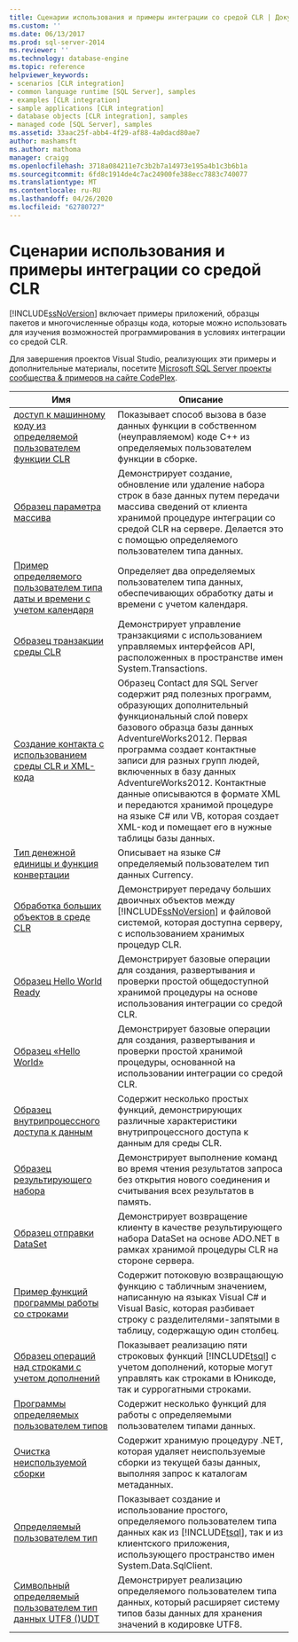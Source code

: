 ```yaml
---
title: Сценарии использования и примеры интеграции со средой CLR | Документация Майкрософт
ms.custom: ''
ms.date: 06/13/2017
ms.prod: sql-server-2014
ms.reviewer: ''
ms.technology: database-engine
ms.topic: reference
helpviewer_keywords:
- scenarios [CLR integration]
- common language runtime [SQL Server], samples
- examples [CLR integration]
- sample applications [CLR integration]
- database objects [CLR integration], samples
- managed code [SQL Server], samples
ms.assetid: 33aac25f-abb4-4f29-af88-4a0dacd80ae7
author: mashamsft
ms.author: mathoma
manager: craigg
ms.openlocfilehash: 3718a084211e7c3b2b7a14973e195a4b1c3b6b1a
ms.sourcegitcommit: 6fd8c1914de4c7ac24900fe388ecc7883c740077
ms.translationtype: MT
ms.contentlocale: ru-RU
ms.lasthandoff: 04/26/2020
ms.locfileid: "62780727"
---
```

# <a name="usage-scenarios-and-examples-for-common-language-runtime-clr-integration"></a>Сценарии использования и примеры интеграции со средой CLR
  [!INCLUDE[ssNoVersion](../../includes/ssnoversion-md.md)] включает примеры приложений, образцы пакетов и многочисленные образцы кода, которые можно использовать для изучения возможностей программирования в условиях интеграции со средой CLR.  
  
 Для завершения проектов Visual Studio, реализующих эти примеры и дополнительные материалы, посетите [Microsoft SQL Server проекты сообщества & примеров на сайте CodePlex](https://go.microsoft.com/fwlink/?LinkID=193935).  
  
|Имя|Описание|  
|----------|-----------------|  
|[доступ к машинному коду из определяемой пользователем функции CLR](../../../2014/database-engine/dev-guide/accessing-native-code-from-a-clr-udf.md)|Показывает способ вызова в базе данных функции в собственном (неуправляемом) коде C++ из определяемых пользователем функции в сборке.|  
|[Образец параметра массива](../../../2014/database-engine/dev-guide/array-parameter-sample.md)|Демонстрирует создание, обновление или удаление набора строк в базе данных путем передачи массива сведений от клиента хранимой процедуре интеграции со средой CLR на сервере. Делается это с помощью определяемого пользователем типа данных.|  
|[Пример определяемого пользователем типа даты и времени с учетом календаря](../../../2014/database-engine/dev-guide/calendar-aware-date-and-time-udt-sample.md)|Определяет два определяемых пользователем типа данных, обеспечивающих обработку даты и времени с учетом календаря.|  
|[Образец транзакции среды CLR](../../../2014/database-engine/dev-guide/clr-transactions-sample.md)|Демонстрирует управление транзакциями с использованием управляемых интерфейсов API, расположенных в пространстве имен System.Transactions.|  
|[Создание контакта с использованием среды CLR и XML-кода](../../../2014/database-engine/dev-guide/contact-creation-using-clr-and-xml.md)|Образец Contact для SQL Server содержит ряд полезных программ, образующих дополнительный функциональный слой поверх базового образца базы данных AdventureWorks2012. Первая программа создает контактные записи для разных групп людей, включенных в базу данных AdventureWorks2012. Контактные данные описываются в формате XML и передаются хранимой процедуре на языке C# или VB, которая создает XML-код и помещает его в нужные таблицы базы данных.|  
|[Тип денежной единицы и функция конвертации](../../../2014/database-engine/dev-guide/currency-type-and-conversion-function.md)|Описывает на языке C# определяемый пользователем тип данных Currency.|  
|[Обработка больших объектов в среде CLR](../../../2014/database-engine/dev-guide/handling-large-objects-using-clr.md)|Демонстрирует передачу больших двоичных объектов между [!INCLUDE[ssNoVersion](../../includes/ssnoversion-md.md)] и файловой системой, которая доступна серверу, с использованием хранимых процедур CLR.|  
|[Образец Hello World Ready](../../../2014/database-engine/dev-guide/hello-world-ready-sample.md)|Демонстрирует базовые операции для создания, развертывания и проверки простой общедоступной хранимой процедуры на основе использования интеграции со средой CLR.|  
|[Образец «Hello World»](../../../2014/database-engine/dev-guide/hello-world-sample.md)|Демонстрирует базовые операции для создания, развертывания и проверки простой хранимой процедуры, основанной на использовании интеграции со средой CLR.|  
|[Образец внутрипроцессного доступа к данным](../../../2014/database-engine/dev-guide/in-process-data-access-sample.md)|Содержит несколько простых функций, демонстрирующих различные характеристики внутрипроцессного доступа к данным для среды CLR.|  
|[Образец результирующего набора](../../../2014/database-engine/dev-guide/result-set-sample.md)|Демонстрирует выполнение команд во время чтения результатов запроса без открытия нового соединения и считывания всех результатов в память.|  
|[Образец отправки DataSet](../../../2014/database-engine/dev-guide/send-dataset-sample.md)|Демонстрирует возвращение клиенту в качестве результирующего набора DataSet на основе ADO.NET в рамках хранимой процедуры CLR на стороне сервера.|  
|[Пример функций программы работы со строками](../../../2014/database-engine/dev-guide/string-utility-functions-sample.md)|Содержит потоковую возвращающую функцию с табличным значением, написанную на языках Visual C# и Visual Basic, которая разбивает строку с разделителями-запятыми в таблицу, содержащую один столбец.|  
|[Образец операций над строками с учетом дополнений](../../../2014/database-engine/dev-guide/supplementary-aware-string-manipulation-sample.md)|Показывает реализацию пяти строковых функций [!INCLUDE[tsql](../../includes/tsql-md.md)] с учетом дополнений, которые могут управлять как строками в Юникоде, так и суррогатными строками.|  
|[Программы определяемых пользователем типов](../../../2014/database-engine/dev-guide/udt-utilities.md)|Содержит несколько функций для работы с определяемыми пользователем типами данных.|  
|[Очистка неиспользуемой сборки](../../../2014/database-engine/dev-guide/unused-assembly-cleanup.md)|Содержит хранимую процедуру .NET, которая удаляет неиспользуемые сборки из текущей базы данных, выполняя запрос к каталогам метаданных.|  
|[Определяемый пользователем тип](../../../2014/database-engine/dev-guide/user-defined-type.md)|Показывает создание и использование простого, определяемого пользователем типа данных как из [!INCLUDE[tsql](../../includes/tsql-md.md)], так и из клиентского приложения, использующего пространство имен System.Data.SqlClient.|  
|[Символьный определяемый пользователем тип данных UTF8 &#40;&#41;UDT](../../../2014/database-engine/dev-guide/utf8-string-user-defined-data-type-udt.md)|Демонстрирует реализацию определяемого пользователем типа данных, который расширяет систему типов базы данных для хранения значений в кодировке UTF8.|  
  
  
